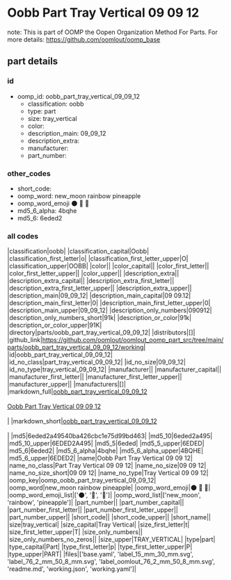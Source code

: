 # Oobb Part Tray Vertical 09 09 12  

note: This is part of OOMP the Oopen Organization Method For Parts. For more details: https://github.com/oomlout/oomp_base

##  part details





### id
* oomp_id: oobb_part_tray_vertical_09_09_12
  * classification: oobb
  * type: part
  * size: tray_vertical
  * color: 
  * description_main: 09_09_12
  * description_extra: 
  * manufacturer: 
  * part_number: 

### other_codes
* short_code: 
* oomp_word: new_moon rainbow pineapple
* oomp_word_emoji :new_moon: :rainbow: :pineapple:
* md5_6_alpha: 4bqhe
* md5_6: 6eded2

### all codes 
|classification|oobb|
|classification_capital|Oobb|
|classification_first_letter|o|
|classification_first_letter_upper|O|
|classification_upper|OOBB|
|color||
|color_capital||
|color_first_letter||
|color_first_letter_upper||
|color_upper||
|description_extra||
|description_extra_capital||
|description_extra_first_letter||
|description_extra_first_letter_upper||
|description_extra_upper||
|description_main|09_09_12|
|description_main_capital|09 09.12|
|description_main_first_letter|0|
|description_main_first_letter_upper|0|
|description_main_upper|09_09_12|
|description_only_numbers|090912|
|description_only_numbers_short|91k|
|description_or_color|91k|
|description_or_color_upper|91K|
|directory|parts/oobb_part_tray_vertical_09_09_12|
|distributors|[]|
|github_link|https://github.com/oomlout/oomlout_oomp_part_src/tree/main/parts/oobb_part_tray_vertical_09_09_12/working|
|id|oobb_part_tray_vertical_09_09_12|
|id_no_class|part_tray_vertical_09_09_12|
|id_no_size|09_09_12|
|id_no_type|tray_vertical_09_09_12|
|manufacturer||
|manufacturer_capital||
|manufacturer_first_letter||
|manufacturer_first_letter_upper||
|manufacturer_upper||
|manufacturers|[]|
|markdown_full|[oobb_part_tray_vertical_09_09_12](https://github.com/oomlout/oomlout_oomp_part_src/tree/main/parts/oobb_part_tray_vertical_09_09_12/working)<br>[](https://github.com/oomlout/oomlout_oomp_part_src/tree/main/parts/oobb_part_tray_vertical_09_09_12/working)<br>[Oobb Part Tray Vertical 09 09 12](https://github.com/oomlout/oomlout_oomp_part_src/tree/main/parts/oobb_part_tray_vertical_09_09_12/working)<br><br>|
|markdown_short|[oobb_part_tray_vertical_09_09_12](https://github.com/oomlout/oomlout_oomp_part_src/tree/main/parts/oobb_part_tray_vertical_09_09_12/working)<br><br>|
|md5|6eded2a49540ba426cbc1e75d99bd463|
|md5_10|6eded2a495|
|md5_10_upper|6EDED2A495|
|md5_5|6eded|
|md5_5_upper|6EDED|
|md5_6|6eded2|
|md5_6_alpha|4bqhe|
|md5_6_alpha_upper|4BQHE|
|md5_6_upper|6EDED2|
|name|Oobb Part Tray Vertical 09 09 12|
|name_no_class|Part Tray Vertical 09 09 12|
|name_no_size|09 09 12|
|name_no_size_short|09 09 12|
|name_no_type|Tray Vertical 09 09 12|
|oomp_key|oomp_oobb_part_tray_vertical_09_09_12|
|oomp_word|new_moon rainbow pineapple|
|oomp_word_emoji|:new_moon: :rainbow: :pineapple:|
|oomp_word_emoji_list|[':new_moon:', ':rainbow:', ':pineapple:']|
|oomp_word_list|['new_moon', 'rainbow', 'pineapple']|
|part_number||
|part_number_capital||
|part_number_first_letter||
|part_number_first_letter_upper||
|part_number_upper||
|short_code||
|short_code_upper||
|short_name||
|size|tray_vertical|
|size_capital|Tray Vertical|
|size_first_letter|t|
|size_first_letter_upper|T|
|size_only_numbers||
|size_only_numbers_no_zeros||
|size_upper|TRAY_VERTICAL|
|type|part|
|type_capital|Part|
|type_first_letter|p|
|type_first_letter_upper|P|
|type_upper|PART|
|files|['base.yaml', 'label_15_mm_30_mm.svg', 'label_76_2_mm_50_8_mm.svg', 'label_oomlout_76_2_mm_50_8_mm.svg', 'readme.md', 'working.json', 'working.yaml']|
